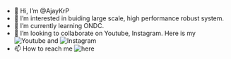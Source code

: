 - 👋 Hi, I’m @AjayKrP
- 👀 I’m interested in buiding large scale, high performance robust system.
- 🌱 I’m currently learning ONDC.
- 💞️ I’m looking to collaborate on Youtube, Instagram. Here is my ![Youtube](https://www.youtube.com/channel/UCvEB7wXUEXGFE9lCx0USR3Q?sub_confirmation=1) and ![Instagram](https://www.instagram.com/edu.literacis/)
- 📫 How to reach me ![here](https://ajaykrp.me/contact)

<!---
AjayKrP/AjayKrP is a ✨ special ✨ repository because its `README.md` (this file) appears on your GitHub profile.
You can click the Preview link to take a look at your changes.
--->
